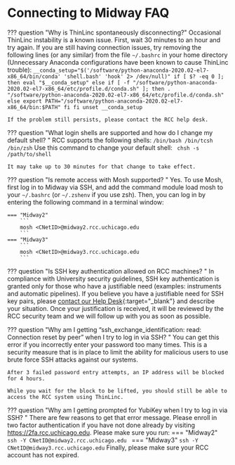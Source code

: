 # Connecting to Midway FAQ

??? question "Why is ThinLinc spontaneously disconnecting?"
    Occasional ThinLinc instability is a known issue. First, wait 30 minutes to an hour and try again. If you are still having connection issues, try removing the following lines (or any similar) from the file `~/.bashrc` in your home directory (Unnecessary Anaconda configurations have been known to cause ThinLinc trouble):
    ```
        __conda_setup="$('/software/python-anaconda-2020.02-el7-x86_64/bin/conda' 'shell.bash' 'hook' 2> /dev/null)"
    if [ $? -eq 0 ]; then
        eval "$__conda_setup"
    else
        if [ -f "/software/python-anaconda-2020.02-el7-x86_64/etc/profile.d/conda.sh" ]; then
            . "/software/python-anaconda-2020.02-el7-x86_64/etc/profile.d/conda.sh"
        else
            export PATH="/software/python-anaconda-2020.02-el7-x86_64/bin:$PATH"
        fi
    fi
    unset __conda_setup
    ```

    If the problem still persists, please contact the RCC help desk.


??? question "What login shells are supported and how do I change my default shell? "
    RCC supports the following shells:
    ```
    /bin/bash
    /bin/tcsh
    /bin/zsh
    ```
    Use this command to change your default shell:
    ``` 
    chsh -s /path/to/shell 
    ```

    It may take up to 30 minutes for that change to take effect.

??? question "Is remote access with Mosh supported? "
    Yes. To use Mosh, first log in to Midway via SSH, and add the command module load mosh to your ```~/.bashrc``` (or ```~/.zshenv``` if you use zsh). Then, you can log in by entering the following command in a terminal window:

    === "Midway2"
        ``` 
        mosh <CNetID>@midway2.rcc.uchicago.edu 
        ```
    === "Midway3"
        ```
        mosh <CNetID>@midway3.rcc.uchicago.edu
        ```
??? question "Is SSH key authentication allowed on RCC machines? "
    In compliance with University security guidelines, SSH key authentication is granted only for those who have a justifiable need (examples: instruments and automatic pipelines). If you believe you have a justifiable need for SSH key pairs, please [contact our Help Desk](https://rcc.uchicago.edu/support-and-services/consulting-and-technical-support){:target="_blank"} and describe your situation. Once your justification is received, it will be reviewed by the RCC security team and we will follow up with you as soon as possible.   

??? question "Why am I getting “ssh_exchange_identification: read: Connection reset by peer” when I try to log in via SSH? "
    You can get this error if you incorrectly enter your password too many times. This is a security measure that is in place to limit the ability for malicious users to use brute force SSH attacks against our systems.

    After 3 failed password entry attempts, an IP address will be blocked for 4 hours.

    While you wait for the block to be lifted, you should still be able to access the RCC system using ThinLinc.

??? question "Why am I getting prompted for YubiKey when I try to log in via SSH? "
    There are few reasons to get that error message. Please enroll in two factor authentication if you have not done already by visiting https://2fa.rcc.uchicago.edu. Please make sure you run:
    === "Midway2"
        ``` 
        ssh -Y CNetID@midway2.rcc.uchicago.edu 
        ```
    === "Midway3"
        ```
        ssh -Y CNetID@midway3.rcc.uchicago.edu
        ```
    Finally, please make sure your RCC account has not expired.